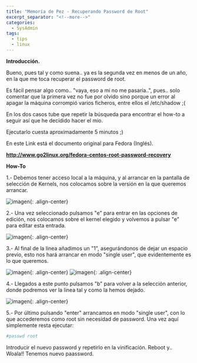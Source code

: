 ```yaml
---
title: "Memoría de Pez - Recuperando Password de Root"
excerpt_separator: "<!--more-->"
categories:
  - SysAdmin
tags:
  - tips
  - linux
---
```

**Introducción.**

Bueno, pues tal y como suena.. ya es la segunda vez en menos de un año, en la que me toca recuperar el password de root.

Es fácil pensar algo como.. "vaya, eso a mi no me pasaría..", pues.. solo comentar que la primera vez no fue por olvido sino porque un error al apagar la máquina corrompió varios ficheros, entre ellos el /etc/shadow ;(
<!--more-->

En los dos casos tube que repetir la búsqueda para encontrar el how-to a seguir así que he decidido hacer el mio.

Ejecutarlo cuesta aproximadamente 5 minutos ;)

En este Link está el documento original para Fedora (Inglés).

**http://www.go2linux.org/fedora-centos-root-password-recovery**

**How-To**

1.- Debemos tener acceso local a la máquina, y al arrancar en la pantalla de selección de Kernels, nos colocamos sobre la versión en la que queremos arrancar.

![imagen]({{'https://malambra.github.io/docs/images/centos1.JPG'|absolute_url}}){: .align-center}

2.- Una vez seleccionado pulsamos "e" para entrar en las opciones de edición, nos colocamos sobre el kernel elegido y volvemos a pulsar "e" para editar esta entrada.

![imagen]({{'https://malambra.github.io/docs/images/centos2.JPG'|absolute_url}}){: .align-center}

3.- Al final de la linea añadimos un "1", asegurándonos de dejar un espacio previo, esto nos hará arrancar en modo "single user", que evidentemente es lo que queremos.

![imagen]({{'https://malambra.github.io/docs/images/centos3.JPG'|absolute_url}}){: .align-center}
![imagen]({{'https://malambra.github.io/docs/images/centos4.JPG'|absolute_url}}){: .align-center}

4.- Llegados a este punto pulsamos "b" para volver a la selección anterior, donde podremos ver la linea tal y como la hemos dejado.

![imagen]({{'https://malambra.github.io/docs/images/centos5.JPG'|absolute_url}}){: .align-center}

5.- Por último pulsando "enter" arrancamos en modo "single user", con lo que accederemos como root sin necesidad de password.
Una vez aquí simplemente resta ejecutar:

```bash
#passwd root
```

Introducir el nuevo password y repetirlo en la vinificación. Reboot y.. Woala!! Tenemos nuevo paassword.
